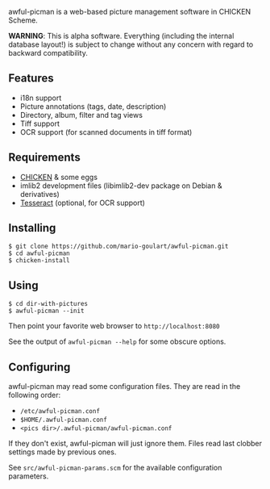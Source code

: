 awful-picman is a web-based picture management software in CHICKEN
Scheme.

**WARNING**: This is alpha software.  Everything (including the
internal database layout!) is subject to change without any concern
with regard to backward compatibility.


## Features

* i18n support
* Picture annotations (tags, date, description)
* Directory, album, filter and tag views
* Tiff support
* OCR support (for scanned documents in tiff format)

## Requirements

* [CHICKEN](http://call-cc.org) & some eggs
* imlib2 development files (libimlib2-dev package on Debian & derivatives)
* [Tesseract](https://code.google.com/p/tesseract-ocr/) (optional, for OCR support)

## Installing

    $ git clone https://github.com/mario-goulart/awful-picman.git
    $ cd awful-picman
    $ chicken-install
 
## Using

    $ cd dir-with-pictures
    $ awful-picman --init

Then point your favorite web browser to `http://localhost:8080`

See the output of `awful-picman --help` for some obscure options.

## Configuring

awful-picman may read some configuration files.  They are read in the
following order:

* `/etc/awful-picman.conf`
* `$HOME/.awful-picman.conf`
* `<pics dir>/.awful-picman/awful-picman.conf`

If they don't exist, awful-picman will just ignore them.  Files read
last clobber settings made by previous ones.

See `src/awful-picman-params.scm` for the available configuration
parameters.
